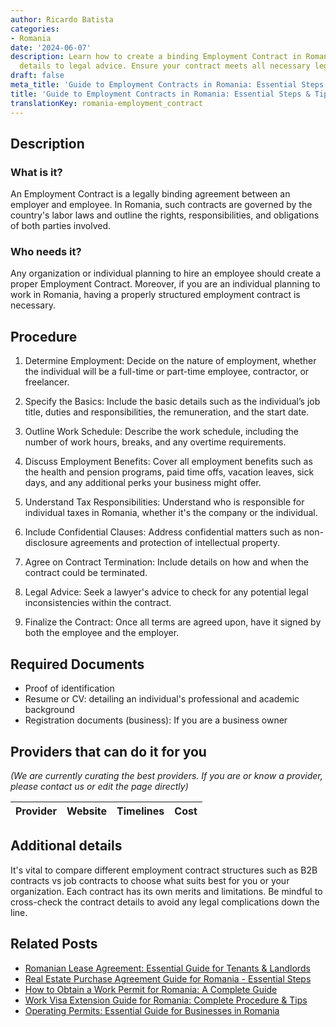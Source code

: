 ```yaml
---
author: Ricardo Batista
categories:
- Romania
date: '2024-06-07'
description: Learn how to create a binding Employment Contract in Romania, from job
  details to legal advice. Ensure your contract meets all necessary legal requirements.
draft: false
meta_title: 'Guide to Employment Contracts in Romania: Essential Steps & Tips'
title: 'Guide to Employment Contracts in Romania: Essential Steps & Tips'
translationKey: romania-employment_contract
---
```


## Description
### What is it?
An Employment Contract is a legally binding agreement between an employer and employee. In Romania, such contracts are governed by the country's labor laws and outline the rights, responsibilities, and obligations of both parties involved.

### Who needs it?
Any organization or individual planning to hire an employee should create a proper Employment Contract. Moreover, if you are an individual planning to work in Romania, having a properly structured employment contract is necessary.

## Procedure 

1. Determine Employment: Decide on the nature of employment, whether the individual will be a full-time or part-time employee, contractor, or freelancer.

2. Specify the Basics: Include the basic details such as the individual’s job title, duties and responsibilities, the remuneration, and the start date.

3. Outline Work Schedule: Describe the work schedule, including the number of work hours, breaks, and any overtime requirements.

4. Discuss Employment Benefits: Cover all employment benefits such as the health and pension programs, paid time offs, vacation leaves, sick days, and any additional perks your business might offer.

5. Understand Tax Responsibilities: Understand who is responsible for individual taxes in Romania, whether it's the company or the individual.

6. Include Confidential Clauses: Address confidential matters such as non-disclosure agreements and protection of intellectual property.

7. Agree on Contract Termination: Include details on how and when the contract could be terminated.

8. Legal Advice: Seek a lawyer's advice to check for any potential legal inconsistencies within the contract.

9. Finalize the Contract: Once all terms are agreed upon, have it signed by both the employee and the employer.

## Required Documents
- Proof of identification 
- Resume or CV: detailing an individual's professional and academic background
- Registration documents (business): If you are a business owner

## Providers that can do it for you

_(We are currently curating the best providers. If you are or know a provider, please contact us or edit the page directly)_

| Provider        |     Website     |     Timelines    |       Cost      |
| :-------------: | :-------------: |  :-------------: | :-------------: |

## Additional details
It's vital to compare different employment contract structures such as B2B contracts vs job contracts to choose what suits best for you or your organization. Each contract has its own merits and limitations. Be mindful to cross-check the contract details to avoid any legal complications down the line.


## Related Posts

- [Romanian Lease Agreement: Essential Guide for Tenants & Landlords](https://tramitit.com/guides/romania/lease_agreement/)
- [Real Estate Purchase Agreement Guide for Romania - Essential Steps](https://tramitit.com/guides/romania/real_estate_purchase_agreement/)
- [How to Obtain a Work Permit for Romania: A Complete Guide](https://tramitit.com/guides/romania/work_permit_application_for_expats/)
- [Work Visa Extension Guide for Romania: Complete Procedure & Tips](https://tramitit.com/guides/romania/work_visa_extension/)
- [Operating Permits: Essential Guide for Businesses in Romania](https://tramitit.com/guides/romania/operating_permit_for_companies/)